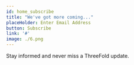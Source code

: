 ```yaml
---
id: home_subscribe
title: "We've got more coming..."
placeHolder: Enter Email Address
button: Subscribe
link: '#'
image: ./6.png
---
```

Stay informed and never miss a ThreeFold update.
